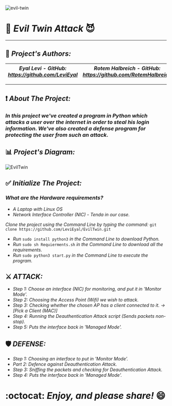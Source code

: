 ![evil-twin](https://user-images.githubusercontent.com/66558110/168109529-d1afbe18-5563-4a45-954e-9c43d06e2723.jpg)
# 👼 *Evil Twin Attack* 😈
--------------------------------------------------------------------------------------------------------------------------------------------------------------------
## :pencil: *Project's Authors:*
 *Eyal Levi   -  GitHub: https://github.com/LeviEyal* | *Rotem Halbreich  -  GitHub: https://github.com/RotemHalbreich* | *Moshe Crespin  -  GitHub: https://github.com/mosheCrespin*
------------------------------------------------------|------------------------------------------------------|------------------------------------------------------
--------------------------------------------------------------------------------------------------------------------------------------------------------------------

## ❗ *About The Project:*
### *In this project we've created a program in Python which attacks a user over the internet in order to steal his login information. We've also created a defense program for protecting the user from such an attack.*


## :bar_chart: *Project's Diagram:*
![EvilTwin](https://user-images.githubusercontent.com/66558110/168108301-7f8a238e-a617-48b8-9b9e-166647628f34.png)


## :white_check_mark: *Initialize The Project:*
### *What are the Hardware requirements?*
* *A Laptop with Linux OS*
* *Network Interface Controller (NIC) - Tenda in our case.*

*Clone the project using the Command Line by typing the command:*
`git clone https://github.com/LeviEyal/EvilTwin.git`
* *Run* `sudo install python3` *in the Command Line to download Python.*
* *Run* `sudo sh Requierments.sh` *in the Command Line to download all the requirements.*
* *Run* `sudo python3 start.py` *in the Command Line to execute the program.*

## ⚔️ *__ATTACK:__*
* *Step 1: Choose an interface (NIC) for monitoring, and put it in 'Monitor Mode'.*
* *Step 2: Choosing the Access Point (Wifi) we wish to attack.*
* *Step 3: Checking whether the chosen AP has a client connected to it. -> [Pick a Client (MAC)]*
* *Step 4: Running the Deauthentication Attack script (Sends packets non-stop).*
* *Step 5: Puts the interface back in 'Managed Mode'.*

## 🛡️ *__DEFENSE:__*  
* *Step 1:  Choosing an interface to put in 'Monitor Mode'.*
* *Part 2: Defence against Deauthentication Attack.*
* *Step 3: Sniffing the packets and checking for Deauthentication Attack.*
* *Step 4: Puts the interface back in 'Managed Mode'.*

# :octocat: *Enjoy, and please share!* :smile:


